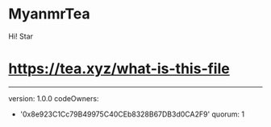 # MyanmrTea
Hi! Star
# https://tea.xyz/what-is-this-file
---
version: 1.0.0
codeOwners:
  - '0x8e923C1Cc79B49975C40CEb8328B67DB3d0CA2F9'
quorum: 1

